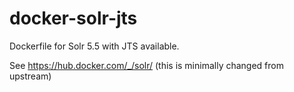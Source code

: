 # docker-solr-jts

Dockerfile for Solr 5.5 with JTS available.

See https://hub.docker.com/_/solr/ (this is minimally changed from upstream)

